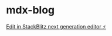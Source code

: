 # mdx-blog

[Edit in StackBlitz next generation editor ⚡️](https://stackblitz.com/~/github.com/EOMZON/mdx-blog)
